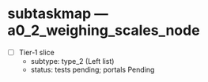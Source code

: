 # subtaskmap — a0_2_weighing_scales_node

- [ ] Tier‑1 slice
  - subtype: type_2 (Left list)
  - status: tests pending; portals Pending
